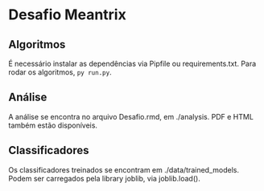 # Desafio Meantrix

## Algoritmos
É necessário instalar as dependências via Pipfile ou requirements.txt.
Para rodar os algoritmos, `py run.py`.

## Análise
A análise se encontra no arquivo Desafio.rmd, em ./analysis. PDF e HTML também estão disponíveis.

## Classificadores
Os classificadores treinados se encontram em ./data/trained_models. 
Podem ser carregados pela library joblib, via joblib.load().